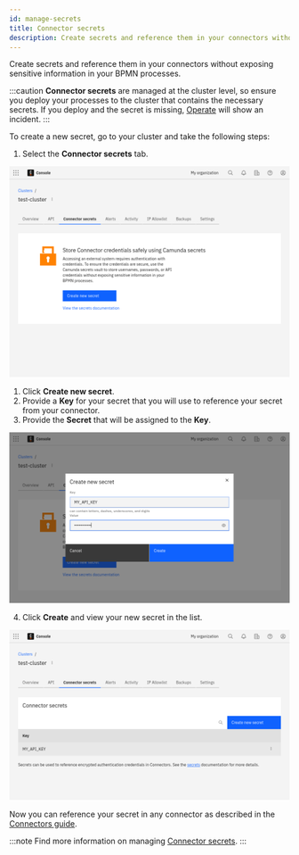 ```yaml
---
id: manage-secrets
title: Connector secrets
description: Create secrets and reference them in your connectors without exposing sensitive information in your BPMN processes.
---
```


Create secrets and reference them in your connectors without exposing sensitive information in your BPMN processes.

:::caution
**Connector secrets** are managed at the cluster level, so ensure you deploy your processes to the cluster that contains the necessary secrets.
If you deploy and the secret is missing, [Operate](../../operate/operate-introduction.md) will show an incident.
:::

To create a new secret, go to your cluster and take the following steps:

1. Select the **Connector secrets** tab.

![secrets](./img/cluster-detail-secrets.png)

1. Click **Create new secret**.
2. Provide a **Key** for your secret that you will use to reference your secret from your connector.
3. Provide the **Secret** that will be assigned to the **Key**.

![secrets-create](./img/cluster-detail-secrets-create.png)

4. Click **Create** and view your new secret in the list.

![secrets-view](./img/cluster-detail-secrets-view.png)

Now you can reference your secret in any connector as described in the [Connectors guide](/components/connectors/use-connectors/index.md#using-secrets).

:::note
Find more information on managing [Connector secrets](/self-managed/connectors-deployment/connectors-configuration.md).
:::
